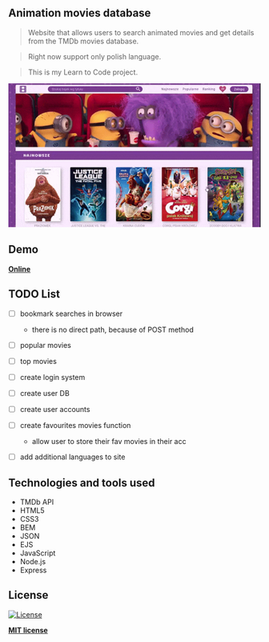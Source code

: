 
## Animation movies database

> Website that allows users to search animated movies and get details from the TMDb movies database.

> Right now support only polish language.

> This is my Learn to Code project.

![Screencast](demo.gif)

## Demo

**[Online](https://baza-bajek.herokuapp.com/)**

## TODO List

- [ ] bookmark searches in browser
   - there is no direct path, because of POST method
- [ ] popular movies
- [ ] top movies
- [ ] create login system
- [ ] create user DB
- [ ] create user accounts
- [ ] create favourites movies function
  - allow user to store their fav movies in their acc
- [ ] add additional languages to site


## Technologies and tools used

* TMDb API
* HTML5
* CSS3
* BEM
* JSON
* EJS
* JavaScript
* Node.js
* Express

## License

[![License](http://img.shields.io/:license-mit-blue.svg?style=flat-square)](http://badges.mit-license.org)

**[MIT license](http://opensource.org/licenses/mit-license.php)**


